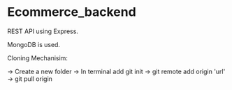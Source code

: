 # Ecommerce_backend

REST API using Express.

MongoDB is used.


Cloning Mechanisim:

-> Create a new folder
-> In terminal add git init
-> git remote add origin 'url'
-> git pull origin
